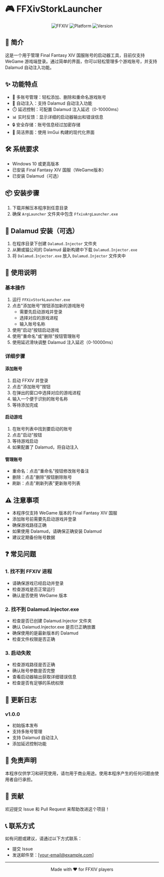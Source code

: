 # 🎮 FFXivStorkLauncher

<div align="center">

![FFXIV](https://img.shields.io/badge/FFXIV-国服-blue)
![Platform](https://img.shields.io/badge/Platform-Windows-lightgrey)
![Version](https://img.shields.io/badge/Version-1.0.0-green)

</div>

## 📝 简介

这是一个用于管理 Final Fantasy XIV 国服账号的启动器工具，目前仅支持 WeGame 游戏端登录。通过简单的界面，你可以轻松管理多个游戏账号，并支持 Dalamud 自动注入功能。

## ✨ 功能特点

- 🎯 多账号管理：轻松添加、删除和重命名游戏账号
- 🔄 自动注入：支持 Dalamud 自动注入功能
- ⏱️ 延迟控制：可配置 Dalamud 注入延迟（0-10000ms）
- 📊 实时反馈：显示详细的启动器输出和错误信息
- 🔒 安全存储：账号信息经过加密存储
- 🎨 简洁界面：使用 ImGui 构建的现代化界面

## 🛠️ 系统要求

- Windows 10 或更高版本
- 已安装 Final Fantasy XIV 国服（WeGame版本）
- 已安装 Dalamud（可选）

## 📦 安装步骤

1. 下载并解压本程序到任意目录
2. 确保 `ArgLauncher` 文件夹中包含 `FfxivArgLauncher.exe`

## 🔧 Dalamud 安装（可选）

1. 在程序目录下创建 `Dalamud.Injector` 文件夹
2. 从獭或猫公司的 Dalamud 最新构建中下载 `Dalamud.Injector.exe`
3. 将 `Dalamud.Injector.exe` 放入 `Dalamud.Injector` 文件夹中

## 📖 使用说明

### 基本操作

1. 运行 `FFXivStorkLauncher.exe`
2. 点击"添加账号"按钮添加新的游戏账号
   - 需要先启动游戏并登录
   - 选择对应的游戏进程
   - 输入账号名称
3. 使用"启动"按钮启动游戏
4. 使用"重命名"或"删除"按钮管理账号
5. 使用延迟滑块调整 Dalamud 注入延迟（0-10000ms）

### 详细步骤

#### 添加账号
1. 启动 FFXIV 并登录
2. 点击"添加账号"按钮
3. 在弹出的窗口中选择对应的游戏进程
4. 输入一个便于识别的账号名称
5. 等待添加完成

#### 启动游戏
1. 在账号列表中找到要启动的账号
2. 点击"启动"按钮
3. 等待游戏启动
4. 如果配置了 Dalamud，将自动注入

#### 管理账号
- 重命名：点击"重命名"按钮修改账号备注
- 删除：点击"删除"按钮删除账号
- 刷新：点击"刷新列表"更新账号列表

## ⚠️ 注意事项

- 本程序仅支持 WeGame 版本的 Final Fantasy XIV 国服
- 添加账号前需要先启动游戏并登录
- 确保游戏路径正确
- 如果使用 Dalamud，请确保正确安装 Dalamud
- 建议定期备份账号数据

## ❓ 常见问题

### 1. 找不到 FFXIV 进程
- 请确保游戏已经启动并登录
- 检查游戏是否正常运行
- 确认是否使用 WeGame 版本

### 2. 找不到 Dalamud.Injector.exe
- 检查是否已创建 Dalamud.Injector 文件夹
- 确认 Dalamud.Injector.exe 是否已正确放置
- 确保使用的是最新版本的 Dalamud
- 检查文件权限是否正确

### 3. 启动失败
- 检查游戏路径是否正确
- 确认账号参数是否完整
- 查看启动器输出获取详细错误信息
- 检查是否有足够的系统权限

## 📝 更新日志

### v1.0.0
- 初始版本发布
- 支持多账号管理
- 支持 Dalamud 自动注入
- 添加延迟控制功能

## 📄 免责声明

本程序仅供学习和研究使用，请勿用于商业用途。使用本程序产生的任何问题由使用者自行承担。

## 🤝 贡献

欢迎提交 Issue 和 Pull Request 来帮助改进这个项目！

## 📞 联系方式

如有问题或建议，请通过以下方式联系：
- 提交 Issue
- 发送邮件至：[your-email@example.com]

---

<div align="center">
Made with ❤️ for FFXIV players
</div> 